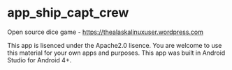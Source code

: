 # app_ship_capt_crew
Open source dice game - https://thealaskalinuxuser.wordpress.com

This app is lisenced under the Apache2.0 lisence. You are welcome to use this material for your own apps and purposes. This app was built in Android Studio for Android 4+.